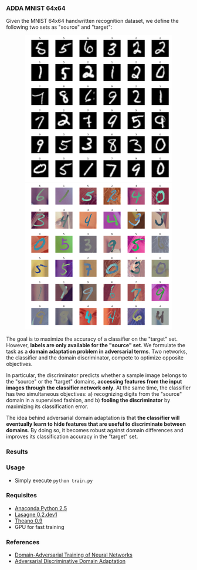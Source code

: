 ### ADDA MNIST 64x64

Given the MNIST 64x64 handwritten recognition dataset, we define the following two sets as "source" and "target":

<p align="center">
<img src="/resources/source_domain.png" alt="Source MNIST domain" height="400">
<img src="/resources/target_domain.png" alt="Target MNIST domain" height="400">
</p>

The goal is to maximize the accuracy of a classifier on the "target" set. However, **labels are only available for the "source" set**. We formulate the task as a **domain adaptation problem in adversarial terms**. Two networks, the classifier and the domain discriminator, compete to optimize opposite objectives. 

In particular, the discriminator predicts whether a sample image belongs to the "source" or the "target" domains, **accessing features from the input images through the classifier network only**. At the same time, the classifier has two simultaneous objectives: a) recognizing digits from the "source" domain in a supervised fashion, and b) **fooling the discriminator** by maximizing its classification error.

The idea behind adversarial domain adaptation is that **the classifier will eventually learn to hide features that are useful to discriminate between domains**. By doing so, it becomes robust against domain differences and improves its classification accuracy in the "target" set.

### Results



### Usage

- Simply execute ```python train.py```

### Requisites

- [Anaconda Python 2.5](https://www.continuum.io/downloads)
- [Lasagne 0.2.dev1](http://lasagne.readthedocs.io/)
- [Theano 0.9](http://deeplearning.net/software/theano/)
- GPU for fast training

### References

- [Domain-Adversarial Training of Neural Networks](https://arxiv.org/abs/1505.07818)
- [Adversarial Discriminative Domain Adaptation](https://arxiv.org/abs/1702.05464)
